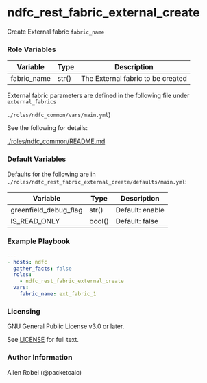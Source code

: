 # ndfc_rest_fabric_external_create

Create External fabric ``fabric_name``

### Role Variables

Variable        | Type  | Description
----------------|-------|----------------------------------------
fabric_name     | str() | The External fabric to be created

External fabric parameters are defined in the following file under ``external_fabrics``

``./roles/ndfc_common/vars/main.yml``)

See the following for details:

[./roles/ndfc_common/README.md](https://github.com/allenrobel/ndfc-roles/tree/master/roles/ndfc_common/README.md)

### Default Variables

Defaults for the following are in ``./roles/ndfc_rest_fabric_external_create/defaults/main.yml``:

Variable              | Type   | Description
----------------------|--------|----------------------------------------
greenfield_debug_flag | str()  | Default: enable
IS_READ_ONLY          | bool() | Default: false

### Example Playbook

```yaml
---
- hosts: ndfc
  gather_facts: false
  roles:
    - ndfc_rest_fabric_external_create
  vars:
    fabric_name: ext_fabric_1
```

### Licensing

GNU General Public License v3.0 or later.

See [LICENSE](https://www.gnu.org/licenses/gpl-3.0.txt) for full text.

### Author Information

Allen Robel (@packetcalc)
